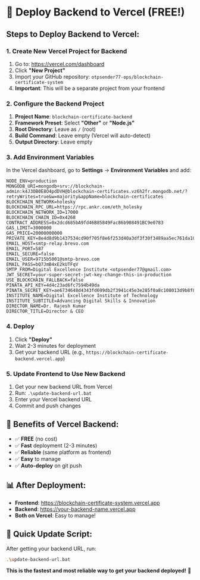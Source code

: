# 🚀 Deploy Backend to Vercel (FREE!)

## **Steps to Deploy Backend to Vercel:**

### **1. Create New Vercel Project for Backend**
1. Go to: https://vercel.com/dashboard
2. Click **"New Project"**
3. Import your GitHub repository: `otpsender77-ops/blockchain-certificate-system`
4. **Important**: This will be a separate project from your frontend

### **2. Configure the Backend Project**
1. **Project Name**: `blockchain-certificate-backend`
2. **Framework Preset**: Select **"Other"** or **"Node.js"**
3. **Root Directory**: Leave as `/` (root)
4. **Build Command**: Leave empty (Vercel will auto-detect)
5. **Output Directory**: Leave empty

### **3. Add Environment Variables**
In the Vercel dashboard, go to **Settings** → **Environment Variables** and add:

```
NODE_ENV=production
MONGODB_URI=mongodb+srv://blockchain-admin:k4J3OB0E8O4pdDVH@blockchain-certificates.vz6h2fr.mongodb.net/?retryWrites=true&w=majority&appName=blockchain-certificates
BLOCKCHAIN_NETWORK=holesky
BLOCKCHAIN_RPC_URL=https://rpc.ankr.com/eth_holesky
BLOCKCHAIN_NETWORK_ID=17000
BLOCKCHAIN_CHAIN_ID=0x4268
CONTRACT_ADDRESS=0x2dcd685bA9fd46B85849Fac86b908491BC9e0783
GAS_LIMIT=3000000
GAS_PRICE=20000000000
PRIVATE_KEY=8e4d8d9b1437534cd90f705f8e6f253d40a3df3f30f3489aa5ec761da10e23bd
EMAIL_HOST=smtp-relay.brevo.com
EMAIL_PORT=587
EMAIL_SECURE=false
EMAIL_USER=9715b5001@smtp-brevo.com
EMAIL_PASS=bQ7JmB4xE2kUTFqV
SMTP_FROM=Digital Excellence Institute <otpsender77@gmail.com>
JWT_SECRET=your-super-secret-jwt-key-change-this-in-production
USE_BLOCKCHAIN_FALLBACK=false
PINATA_API_KEY=4d4c23ad6fc7594b49da
PINATA_SECRET_KEY=ae6734648d4343fd699db2f3941c45e3e285f0a8c108013d9b8f83b9f54323f4
INSTITUTE_NAME=Digital Excellence Institute of Technology
INSTITUTE_SUBTITLE=Advancing Digital Skills & Innovation
DIRECTOR_NAME=Dr. Rajesh Kumar
DIRECTOR_TITLE=Director & CEO
```

### **4. Deploy**
1. Click **"Deploy"**
2. Wait 2-3 minutes for deployment
3. Get your backend URL (e.g., `https://blockchain-certificate-backend.vercel.app`)

### **5. Update Frontend to Use New Backend**
1. Get your new backend URL from Vercel
2. Run: `.\update-backend-url.bat`
3. Enter your Vercel backend URL
4. Commit and push changes

## **🎯 Benefits of Vercel Backend:**
- ✅ **FREE** (no cost)
- ✅ **Fast** deployment (2-3 minutes)
- ✅ **Reliable** (same platform as frontend)
- ✅ **Easy** to manage
- ✅ **Auto-deploy** on git push

## **📊 After Deployment:**
- **Frontend**: https://blockchain-certificate-system.vercel.app
- **Backend**: https://your-backend-name.vercel.app
- **Both on Vercel**: Easy to manage!

## **🔄 Quick Update Script:**
After getting your backend URL, run:
```bash
.\update-backend-url.bat
```

**This is the fastest and most reliable way to get your backend deployed!** 🚀
